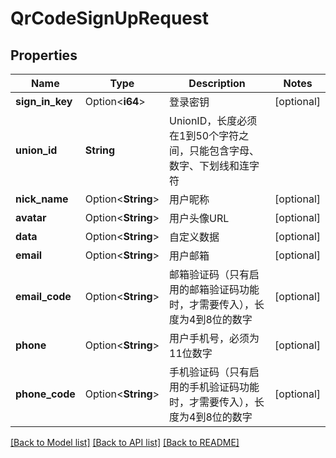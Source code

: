 # QrCodeSignUpRequest

## Properties

Name | Type | Description | Notes
------------ | ------------- | ------------- | -------------
**sign_in_key** | Option<**i64**> | 登录密钥 | [optional]
**union_id** | **String** | UnionID，长度必须在1到50个字符之间，只能包含字母、数字、下划线和连字符 | 
**nick_name** | Option<**String**> | 用户昵称 | [optional]
**avatar** | Option<**String**> | 用户头像URL | [optional]
**data** | Option<**String**> | 自定义数据 | [optional]
**email** | Option<**String**> | 用户邮箱 | [optional]
**email_code** | Option<**String**> | 邮箱验证码（只有启用的邮箱验证码功能时，才需要传入），长度为4到8位的数字 | [optional]
**phone** | Option<**String**> | 用户手机号，必须为11位数字 | [optional]
**phone_code** | Option<**String**> | 手机验证码（只有启用的手机验证码功能时，才需要传入），长度为4到8位的数字 | [optional]

[[Back to Model list]](../README.md#documentation-for-models) [[Back to API list]](../README.md#documentation-for-api-endpoints) [[Back to README]](../README.md)


